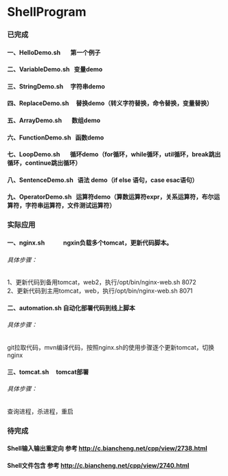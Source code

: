 # ShellProgram

### 已完成
#### 一、HelloDemo.sh	        第一个例子
#### 二、VariableDemo.sh	    变量demo 
#### 三、StringDemo.sh	      字符串demo
#### 四、ReplaceDemo.sh	      替换demo（转义字符替换，命令替换，变量替换）
#### 五、ArrayDemo.sh	        数组demo
#### 六、FunctionDemo.sh	    函数demo
#### 七、LoopDemo.sh	        循环demo（for循环，while循环，util循环，break跳出循环，continue跳出循环）
#### 八、SentenceDemo.sh	    语法 demo（if else 语句，case esac语句）
#### 九、OperatorDemo.sh	    运算符demo（算数运算符expr，关系运算符，布尔运算符，字符串运算符，文件测试运算符）

### 实际应用
#### 一、nginx.sh             ngxin负载多个tomcat，更新代码脚本。
###### 具体步骤：
1、更新代码到备用tomcat，web2，执行/opt/bin/nginx-web.sh 8072</br>
2、更新代码到主用tomcat，web，执行/opt/bin/nginx-web.sh 8071
#### 二、automation.sh         自动化部署代码到线上脚本
###### 具体步骤：     
git拉取代码，mvn编译代码，按照nginx.sh的使用步骤逐个更新tomcat，切换nginx
#### 三、tomcat.sh      	     tomcat部署
###### 具体步骤：  
查询进程，杀进程，重启


### 待完成
#### Shell输入输出重定向    参考 http://c.biancheng.net/cpp/view/2738.html
#### Shell文件包含          参考 http://c.biancheng.net/cpp/view/2740.html
